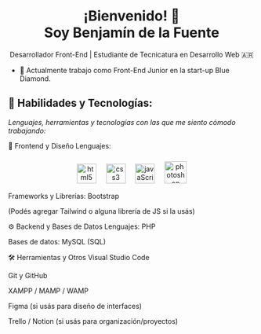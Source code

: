 <h1 align="center">¡Bienvenido! 👋<br>Soy Benjamín de la Fuente</h1>

<p align="center">
  Desarrollador Front-End | Estudiante de Tecnicatura en Desarrollo Web 🇦🇷<br>
</p>


- 💼 Actualmente trabajo como Front-End Junior en la start-up Blue Diamond.

## 🔧 Habilidades y Tecnologías:

*Lenguajes, herramientas y tecnologías con las que me siento cómodo trabajando:*

🎨 Frontend y Diseño
Lenguajes: 

###
<div align="center">
  <img src="https://cdn.jsdelivr.net/gh/devicons/devicon/icons/html5/html5-original.svg" height="40" alt="html5 logo"  />
  <img width="12" />
  <img src="https://cdn.jsdelivr.net/gh/devicons/devicon/icons/css3/css3-original.svg" height="40" alt="css3 logo"  />
  <img width="12" />
  <img src="https://cdn.jsdelivr.net/gh/devicons/devicon@latest/icons/javascript/javascript-original.svg" height="40" alt="javaScript logo"/>
  <img width="12" />
  <img src="https://cdn.jsdelivr.net/gh/devicons/devicon@latest/icons/photoshop/photoshop-original.svg" height="45" alt="photoshop logo"/>
</div>

Frameworks y Librerías: Bootstrap

(Podés agregar Tailwind o alguna librería de JS si la usás)

⚙️ Backend y Bases de Datos
Lenguajes: PHP

Bases de datos: MySQL (SQL)

🛠️ Herramientas y Otros
Visual Studio Code

Git y GitHub

XAMPP / MAMP / WAMP

Figma (si usás para diseño de interfaces)

Trello / Notion (si usás para organización/proyectos)
